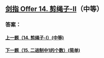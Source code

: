 ## [剑指 Offer 14. 剪绳子-II](https://leetcode-cn.com/problems/merge-two-sorted-lists/)（中等）





### 答案：



#### [上一题（14. 剪绳子-I）(中等)](https://github.com/sdwwld/leetCode/blob/master/src/main/java/com/wld/java/offer/剑指Offer14-I.md)

#### [下一题（15. 二进制中1的个数）(简单)](https://github.com/sdwwld/leetCode/blob/master/src/main/java/com/wld/java/offer/剑指Offer15.md)